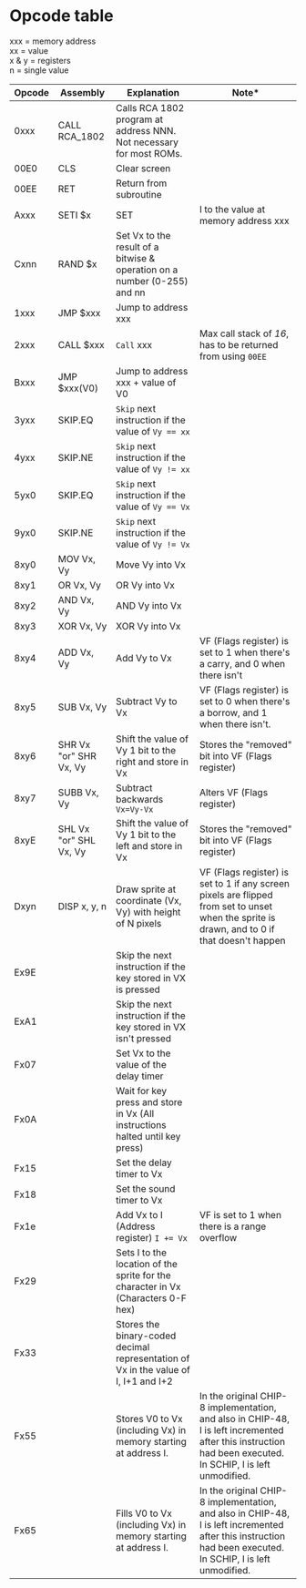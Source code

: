 # Opcode table

xxx = memory address<br>
xx = value<br>
x & y = registers<br>
n = single value<br>

|  Opcode 	|  Assembly 	| Explanation  	|  Note* 	|
|---	|---	|---	|---	|
|0xxx   	|CALL RCA_1802   	|Calls RCA 1802 program at address NNN. Not necessary for most ROMs.    	|   	|
| 00E0   	|CLS   	|Clear screen   	|   	|
| 00EE   	|RET   	|Return from subroutine   	|   	|
| Axxx   	|SETI $x   	|SET   	|I to the value at memory address xxx |
| Cxnn   	|RAND $x  	|Set Vx to the result of a bitwise & operation on a number (0-255) and nn   	|   	|
|1xxx  	|JMP $xxx   	|Jump to address xxx   	|   	|
|2xxx 	|CALL $xxx   	|`Call` xxx |Max call stack of *16*, has to be returned from using `00EE`   	|
|Bxxx	|JMP $xxx(V0)   	|Jump to address xxx + value of V0   	|   	|
|3yxx 	|SKIP.EQ   	|`Skip` next instruction if the value of `Vy == xx` 	|   	|
|4yxx	|SKIP.NE   	|`Skip` next instruction if the value of `Vy != xx`  	|   	|
|5yx0	|SKIP.EQ   	|`Skip` next instruction if the value of `Vy == Vx`	|   	|
|9yx0	|SKIP.NE   	|`Skip` next instruction if the value of `Vy != Vx`	|   	|
|8xy0	|MOV Vx, Vy   	|Move Vy into Vx   	|   	|
| 8xy1	|OR Vx, Vy   	|OR Vy into Vx   	|   	|
| 8xy2	|AND Vx, Vy   	|AND Vy into Vx    	|   	|
| 8xy3	|XOR Vx, Vy   	|XOR Vy into Vx   	|   	|
| 8xy4	|ADD Vx, Vy   	|Add Vy to Vx   	|VF (Flags register) is set to 1 when there's a carry, and 0 when there isn't|
| 8xy5	|SUB Vx, Vy   	|Subtract Vy to Vx   	|VF (Flags register) is set to 0 when there's a borrow, and 1 when there isn't. 	|
| 8xy6	|SHR Vx "or" SHR Vx, Vy 	|Shift the value of Vy 1 bit to the right and store in Vx   	|Stores the "removed" bit into VF (Flags register)	|
| 8xy7 	|SUBB Vx, Vy   	|Subtract backwards `Vx=Vy-Vx`   	|Alters VF (Flags register)	|
| 8xyE	|SHL Vx "or" SHL Vx, Vy   	|Shift the value of Vy 1 bit to the left and store in Vx    	|Stores the "removed" bit into VF (Flags register)	|
|Dxyn   	|DISP x, y, n   	|Draw sprite at coordinate (Vx, Vy) with height of N pixels   	|VF (Flags register) is set to 1 if any screen pixels are flipped from set to unset when the sprite is drawn, and to 0 if that doesn't happen   	|
|Ex9E   	|   	| Skip the next instruction if the key stored in VX is pressed  	|   	|
| ExA1  	|   	| Skip the next instruction if the key stored in VX isn't pressed  	|   	|
| Fx07  	|   	|Set Vx to the value of the delay timer   	|   	|
| Fx0A  	|   	|  Wait for key press and store in Vx (All instructions halted until key press) 	|   	|
|Fx15   	|   	|Set the delay timer to Vx   	|   	|
| Fx18   	|   	|Set the sound timer to Vx   	|   	|
| Fx1e   	|   	|Add Vx to I (Address register) `I += Vx`|VF is set to 1 when there is a range overflow    	|
| Fx29  	|   	|Sets I to the location of the sprite for the character in Vx (Characters 0-F hex)   	|   	|
| Fx33   	|   	|Stores the binary-coded decimal representation of Vx in the value of I, I+1 and I+2   	|   	|
| Fx55  	|   	|Stores V0 to Vx (including Vx) in memory starting at address I.   	|In the original CHIP-8 implementation, and also in CHIP-48, I is left incremented after this instruction had been executed. In SCHIP, I is left unmodified.   	|
| Fx65  	|   	|Fills V0 to Vx (including Vx) in memory starting at address I.   	|In the original CHIP-8 implementation, and also in CHIP-48, I is left incremented after this instruction had been executed. In SCHIP, I is left unmodified.   	|
